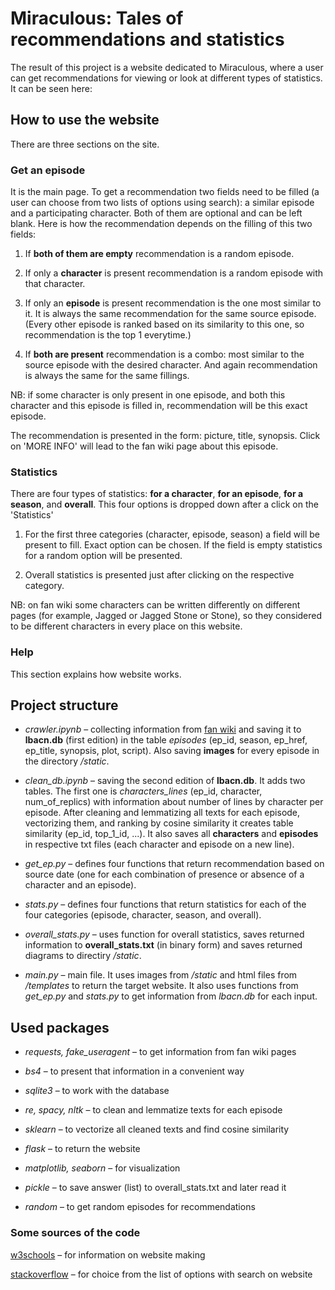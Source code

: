 # Miraculous: Tales of recommendations and statistics

The result of this project is a website dedicated to Miraculous, where a user can get recommendations for viewing or look at different types of statistics. It can be seen here:

## How to use the website

There are three sections on the site.

### Get an episode

It is the main page. To get a recommendation two fields need to be filled (a user can choose from two lists of options using search): a similar episode and a participating character. Both of them are optional and can be left blank. Here is how the recommendation depends on the filling of this two fields:

1. If **both of them are empty** recommendation is a random episode.

2. If only a **character** is present recommendation is a random episode with that character.

3. If only an **episode** is present recommendation is the one most similar to it. It is always the same recommendation for the same source episode. (Every other episode is ranked based on its similarity to this one, so recommendation is the top 1 everytime.)

4. If **both are present** recommendation is a combo: most similar to the source episode with the desired character. And again recommendation is always the same for the same fillings.

NB: if some character is only present in one episode, and both this character and this episode is filled in, recommendation will be this exact episode.

The recommendation is presented in the form: picture, title, synopsis. Click on 'MORE INFO' will lead to the fan wiki page about this episode.

### Statistics

There are four types of statistics: **for a character**, **for an episode**, **for a season**, and **overall**. This four options is dropped down after a click on the 'Statistics'

1. For the first three categories (character, episode, season) a field will be present to fill. Exact option can be chosen. If the field is empty statistics for a random option will be presented.

2. Overall statistics is presented just after clicking on the respective category.

NB: on fan wiki some characters can be written differently on different pages (for example, Jagged or Jagged Stone or Stone), so they considered to be different characters in every place on this website.

### Help

This section explains how website works.

## Project structure

* *crawler.ipynb* – collecting information from [fan wiki](https://miraculousladybug.fandom.com/wiki/Miraculous_Ladybug_Wiki) and saving it to **lbacn.db** (first edition) in the table *episodes* (ep_id, season, ep_href, ep_title, synopsis, plot, script). Also saving **images** for every episode in the directory */static*.

* *clean_db.ipynb* – saving the second edition of **lbacn.db**. It adds two tables. The first one is *characters_lines* (ep_id, character, num_of_replics) with information about number of lines by character per episode. After cleaning and lemmatizing all texts for each episode, vectorizing them, and ranking by cosine similarity it creates table similarity (ep_id, top_1_id, ...). It also saves all **characters** and **episodes** in respective txt files (each character and episode on a new line).

* *get_ep.py* – defines four functions that return recommendation based on source date (one for each combination of presence or absence of a character and an episode).

* *stats.py* – defines four functions that return statistics for each of the four categories (episode, character, season, and overall).

* *overall_stats.py* – uses function for overall statistics, saves returned information to **overall_stats.txt** (in binary form) and saves returned diagrams to directiry */static*.

* *main.py* – main file. It uses images from */static* and html files from */templates* to return the target website. It also uses functions from *get_ep.py* and *stats.py* to get information from *lbacn.db* for each input.

## Used packages

* *requests, fake_useragent* – to get information from fan wiki pages

* *bs4* – to present that information in a convenient way

* *sqlite3* – to work with the database

* *re, spacy, nltk* – to clean and lemmatize texts for each episode

* *sklearn* – to vectorize all cleaned texts and find cosine similarity 

* *flask* – to return the website

* *matplotlib, seaborn* – for visualization

* *pickle* – to save answer (list) to overall_stats.txt and later read it

* *random* – to get random episodes for recommendations

### Some sources of the code

[w3schools](https://www.w3schools.com/bootstrap5/index.php) – for information on website making

[stackoverflow](https://stackoverflow.com/a/57809086) – for choice from the list of options with search on website
